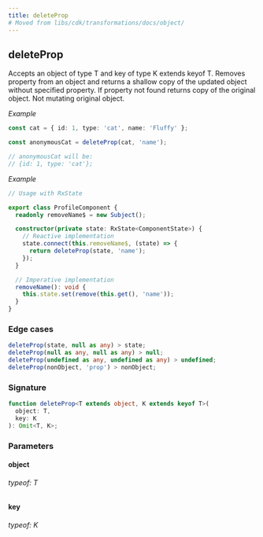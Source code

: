 ```yaml
---
title: deleteProp
# Moved from libs/cdk/transformations/docs/object/
---
```


## deleteProp

Accepts an object of type T and key of type K extends keyof T.
Removes property from an object and returns a shallow copy of the updated object without specified property.
If property not found returns copy of the original object.
Not mutating original object.

_Example_

```typescript
const cat = { id: 1, type: 'cat', name: 'Fluffy' };

const anonymousCat = deleteProp(cat, 'name');

// anonymousCat will be:
// {id: 1, type: 'cat'};
```

_Example_

```typescript
// Usage with RxState

export class ProfileComponent {
  readonly removeName$ = new Subject();

  constructor(private state: RxState<ComponentState>) {
    // Reactive implementation
    state.connect(this.removeName$, (state) => {
      return deleteProp(state, 'name');
    });
  }

  // Imperative implementation
  removeName(): void {
    this.state.set(remove(this.get(), 'name'));
  }
}
```

### Edge cases

```typescript
deleteProp(state, null as any) > state;
deleteProp(null as any, null as any) > null;
deleteProp(undefined as any, undefined as any) > undefined;
deleteProp(nonObject, 'prop') > nonObject;
```

### Signature

```typescript
function deleteProp<T extends object, K extends keyof T>(
  object: T,
  key: K
): Omit<T, K>;
```

### Parameters

#### object

###### typeof: T

#### key

###### typeof: K
